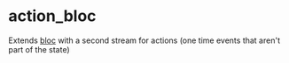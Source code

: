 # action_bloc

Extends [bloc][bloc_link] with a second stream for actions (one time events that aren't part of the state)

[bloc_link]: https://pub.dev/packages/bloc
